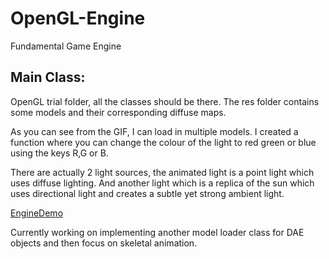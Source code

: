 # OpenGL-Engine
Fundamental Game Engine

## Main Class: 
OpenGL trial folder, all the classes should be there. The res folder contains some models and their corresponding diffuse maps.

As you can see from the GIF, I can load in multiple models. I created a function where you can change the colour of the light to red green or blue using the keys R,G or B.

There are actually 2 light sources, the animated light is a point light which uses diffuse lighting. And another light which is a replica of the sun which uses directional light and creates a subtle yet strong ambient light.

[EngineDemo](https://media.giphy.com/media/BzjKrt5cggW9w1s0Tt/giphy.gif)

Currently working on implementing another model loader class for DAE objects and then focus on skeletal animation.
